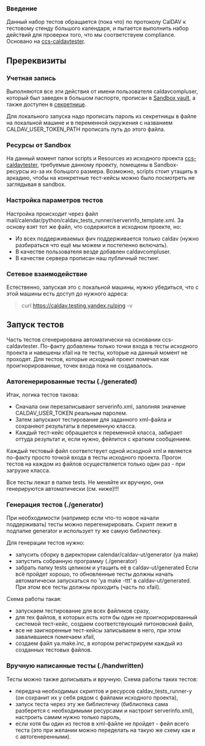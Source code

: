 ### Введение

Данный набор тестов обращается (пока что) по протоколу CalDAV к тестовому стенду большого календаря, и пытается выполнить набор действий для проверки того, что мы соответствуем compliance. Основано на [ccs-caldavtester](https://github.com/apple/ccs-caldavtester/).

## Пререквизиты

### Учетная запись

Выполняются все эти действия от имени пользователя caldavcompluser, который был заведен в большом паспорте, прописан в [Sandbox vault](https://sandbox.yandex-team.ru/admin/vault?name=caldavcompluser&limit=20), а также доступен в [секретнице](https://yav.yandex-team.ru/secret/sec-01dchgbb8t9xv0s1fjtfb8bhg6/explore/versions).

Для локального запуска надо прописать пароль из секретницы в файле на локальной машине и в переменной окружения с названием CALDAV_USER_TOKEN_PATH прописать путь до этого файла.

### Ресурсы от Sandbox

На данный момент папки scripts и Resources из исходного проекта [ccs-caldavtester](https://github.com/apple/ccs-caldavtester/), требуемые данному проекту, помещены в Sandbox-ресурсы из-за их большого размера. Возможно, scripts стоит утащить в аркадию, чтобы на конкретные тест-кейсы можно было посмотреть не заглядывая в sandbox.

### Настройка параметров тестов

Настройка происходит через файл mail/calendar/python/caldav_tests_runner/serverinfo_template.xml. 
За основу взят тот же файл, что содержится в исходном проекте, но:
* Из всех поддерживаемых фич поддерживается только caldav (нужно разбираться что ещё мы можем и постепенно включать).
* В качестве пользователя везде добавлен caldavcompluser.
* В качестве сервера прописан наш публичный тестинг.

### Сетевое взаимодействие

Естественно, запуская это с локальной машины, нужно убедиться, что с этой машины есть доступ до нужного адреса:

> curl https://caldav.testing.yandex.ru/ping -v

## Запуск тестов
Часть тестов сгенерирована автоматически на основании ccs-caldavtester. По-факту добавлены только точки входа в тесты исходного проекта и навешены xfail на те тесты, которые на данный момент не проходят. Для тестов, которые исходный проект помечал как проигнорированные, точек входа пока не создавалось.
### Автогенерированные тесты (./generated)
Итак, логика тестов такова:
- Сначала они перезаписывают serverinfo.xml, заполняя значение CALDAV_USER_TOKEN реальным паролем. 
- Затем запускают тестирование для заданного xml-файла и сохраняют результаты в переменную класса.
- Каждый тест-кейс обращается к переменной класса, забирает оттуда результат и, если нужно, фейлится с кратким сообщением.

Каждый тестовый файл соответствует одной исходной xml и является по-факту просто точкой входа в тесты исходного проекта. Прогон тестов на каждом из файлов осуществляется только один раз - при загрузке класса.

Все тесты лежат в папке tests. Не меняйте их вручную, они генерируются автоматически (см. ниже)!!!

### Генерация тестов (./generator)

При необходимости (например если что-то новое начали поддерживать) тесты можно перегенирировать. Скрипт лежит в подпапке generator и использует ту же самую библиотеку.

Для генерации тестов нужно:
- запусить сборку в директории calendar/caldav-ut/generator (ya make)
- запустить собранную программу (./generator)
- забрать папку tests целиком и утащить её в caldav-ut/generated
Если всё пройдет хорошо, то обновленные тесты должны начать автоматически запускаться по 'ya make -ttt' в caldav-ut/generated. При этом все тесты должны проходить (часть по xfail).

Схема работы такая:
- запускаем тестирование для всех файликов сразу,
- для тех файлов, в которых есть хотя бы один не проигнорированный системой тест-кейс, создаем соответствующий питоновский файл,
- все не заигноренные тест-кейсы записываем в него, при этом завалившиеся помечаем xfail,
- создаем файл ya.make.inc, в котором регистрируем каждый из созданных тестовых файлов.

### Вручную написанные тесты (./handwritten)
Тесты можно также дописывать и вручную. Схема работы таких тестов:
- передача необходимых скриптов и ресурсов caldav_tests_runner-у (он сохранит их у себя рядом с файлами исходного проекта),
- запуск теста через эту же библиотечку (библиотека сама разберется с необходимыми ресурсами и настроит serverinfo.xml), настроить самим нужно только пароль,
- если хотя бы один из тестов в xml-файле не пройдет - фейл всего теста (это при желании можно переделать на такую же схему как и с автогенеренными).
